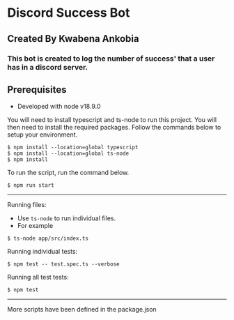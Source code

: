 Discord Success Bot
===
## Created By Kwabena Ankobia


### This bot is created to log the number of success' that a user has in a discord server.

Prerequisites
---
- Developed with node v18.9.0

You will need to install typescript and ts-node to run this project. You will then need to install the required packages. Follow the commands below to setup your environment.

```
$ npm install --location=global typescript
$ npm install --location=global ts-node
$ npm install
```

<p>To run the script, run the command below.<p>

```
$ npm run start
```

---

Running files: 
- Use `ts-node` to run individual files.
- For example 
```
$ ts-node app/src/index.ts
```

Running individual tests: 
```
$ npm test -- test.spec.ts --verbose
```


Running all test tests: 
```
$ npm test
```
---
More scripts have been defined in the package.json